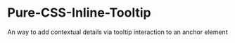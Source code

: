 Pure-CSS-Inline-Tooltip
=======================

An way to add contextual details via tooltip interaction to an anchor element
